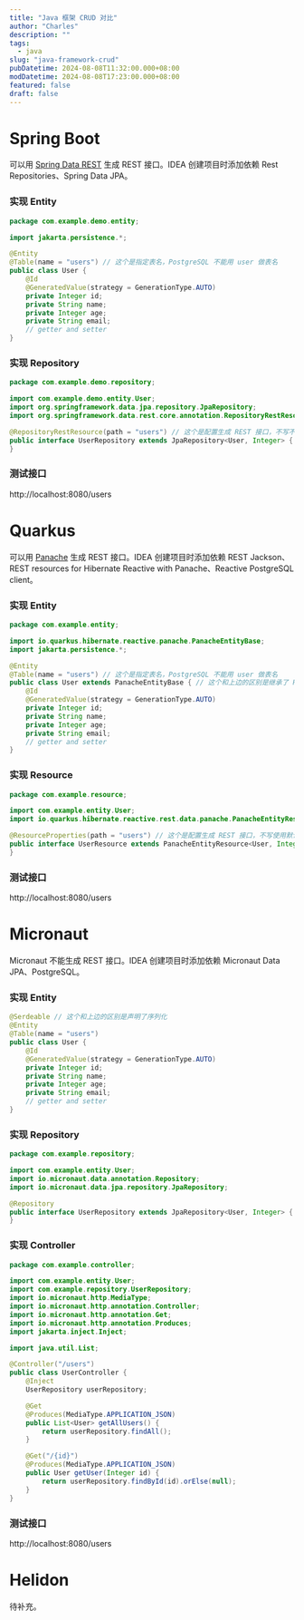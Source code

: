```yaml
---
title: "Java 框架 CRUD 对比"
author: "Charles"
description: ""
tags:
  - java
slug: "java-framework-crud"
pubDatetime: 2024-08-08T11:32:00.000+08:00
modDatetime: 2024-08-08T17:23:00.000+08:00
featured: false
draft: false
---
```


# Spring Boot
可以用 [Spring Data REST](https://github.com/spring-projects/spring-data-rest) 生成 REST 接口。IDEA 创建项目时添加依赖 Rest Repositories、Spring Data JPA。
### 实现 Entity
```java
package com.example.demo.entity;

import jakarta.persistence.*;

@Entity
@Table(name = "users") // 这个是指定表名，PostgreSQL 不能用 user 做表名
public class User {
    @Id
    @GeneratedValue(strategy = GenerationType.AUTO)
    private Integer id;
    private String name;
    private Integer age;
    private String email;
    // getter and setter
}

```
### 实现 Repository
```java
package com.example.demo.repository;

import com.example.demo.entity.User;
import org.springframework.data.jpa.repository.JpaRepository;
import org.springframework.data.rest.core.annotation.RepositoryRestResource;

@RepositoryRestResource(path = "users") // 这个是配置生成 REST 接口，不写不生成
public interface UserRepository extends JpaRepository<User, Integer> {
}
```
### 测试接口
http://localhost:8080/users

# Quarkus
可以用 [Panache](https://cn.quarkus.io/guides/rest-data-panache) 生成 REST 接口。IDEA 创建项目时添加依赖 REST Jackson、REST resources for Hibernate Reactive with Panache、Reactive PostgreSQL client。
### 实现 Entity
```java
package com.example.entity;

import io.quarkus.hibernate.reactive.panache.PanacheEntityBase;
import jakarta.persistence.*;

@Entity
@Table(name = "users") // 这个是指定表名，PostgreSQL 不能用 user 做表名
public class User extends PanacheEntityBase { // 这个和上边的区别是继承了 PanacheEntityBase
    @Id
    @GeneratedValue(strategy = GenerationType.AUTO)
    private Integer id;
    private String name;
    private Integer age;
    private String email;
    // getter and setter
}
```
### 实现 Resource
```java
package com.example.resource;

import com.example.entity.User;
import io.quarkus.hibernate.reactive.rest.data.panache.PanacheEntityResource;

@ResourceProperties(path = "users") // 这个是配置生成 REST 接口，不写使用默认配置生成
public interface UserResource extends PanacheEntityResource<User, Integer> {
}
```
### 测试接口
http://localhost:8080/users

# Micronaut
Micronaut 不能生成 REST 接口。IDEA 创建项目时添加依赖 Micronaut Data JPA、PostgreSQL。
### 实现 Entity
```java
@Serdeable // 这个和上边的区别是声明了序列化
@Entity
@Table(name = "users")
public class User {
    @Id
    @GeneratedValue(strategy = GenerationType.AUTO)
    private Integer id;
    private String name;
    private Integer age;
    private String email;
    // getter and setter
}
```
### 实现 Repository
```java
package com.example.repository;

import com.example.entity.User;
import io.micronaut.data.annotation.Repository;
import io.micronaut.data.jpa.repository.JpaRepository;

@Repository
public interface UserRepository extends JpaRepository<User, Integer> {
}
```
### 实现 Controller
```java
package com.example.controller;

import com.example.entity.User;
import com.example.repository.UserRepository;
import io.micronaut.http.MediaType;
import io.micronaut.http.annotation.Controller;
import io.micronaut.http.annotation.Get;
import io.micronaut.http.annotation.Produces;
import jakarta.inject.Inject;

import java.util.List;

@Controller("/users")
public class UserController {
    @Inject
    UserRepository userRepository;

    @Get
    @Produces(MediaType.APPLICATION_JSON)
    public List<User> getAllUsers() {
        return userRepository.findAll();
    }

    @Get("/{id}")
    @Produces(MediaType.APPLICATION_JSON)
    public User getUser(Integer id) {
        return userRepository.findById(id).orElse(null);
    }
}
```
### 测试接口
http://localhost:8080/users


# Helidon
待补充。